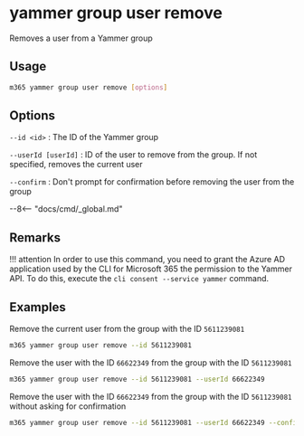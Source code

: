 # yammer group user remove

Removes a user from a Yammer group

## Usage

```sh
m365 yammer group user remove [options]
```

## Options

`--id <id>`
: The ID of the Yammer group

`--userId [userId]`
: ID of the user to remove from the group. If not specified, removes the current user

`--confirm`
: Don't prompt for confirmation before removing the user from the group

--8<-- "docs/cmd/_global.md"

## Remarks

!!! attention
    In order to use this command, you need to grant the Azure AD application used by the CLI for Microsoft 365 the permission to the Yammer API. To do this, execute the `cli consent --service yammer` command.

## Examples

Remove the current user from the group with the ID `5611239081`

```sh
m365 yammer group user remove --id 5611239081
```

Remove the user with the ID `66622349` from the group with the ID `5611239081`

```sh
m365 yammer group user remove --id 5611239081 --userId 66622349
```

Remove the user with the ID `66622349` from the group with the ID `5611239081` without asking for confirmation

```sh
m365 yammer group user remove --id 5611239081 --userId 66622349 --confirm
```
